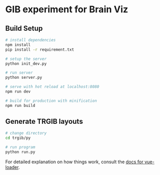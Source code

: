 # GIB experiment for Brain Viz

## Build Setup

``` bash
# install dependencies
npm install
pip install -r requirement.txt

# setup the server
python init_dev.py

# run server
python server.py

# serve with hot reload at localhost:8080
npm run dev

# build for production with minification
npm run build
```

## Generate TRGIB layouts

``` bash
# change directory
cd trgib/py

# run program
python run.py
```

For detailed explanation on how things work, consult the [docs for vue-loader](http://vuejs.github.io/vue-loader).
